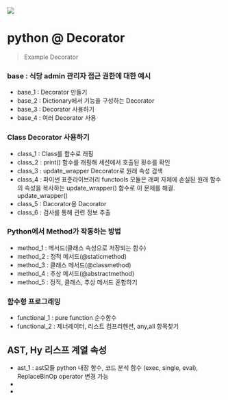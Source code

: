 <img src='https://www.hanbit.co.kr/data/books/B2649943562_l.jpg'>


# python @ Decorator

> Example Decorator

### base : 식당 admin 관리자 접근 권한에 대한 예시
- base_1 : Decorator 만들기
- base_2 : Dictionary에서 기능을 구성하는 Decorator
- base_3 : Decorator 사용하기
- base_4 : 여러 Decorator 사용

### Class Decorator 사용하기
- class_1 : Class를 함수로 래핑
- class_2 : print() 함수를 래핑해 세션에서 호출된 횟수를 확인
- class_3 : update_wrapper Decorator로 원래 속성 검색
- class_4 : 파이썬 표준라이브러리 functools 모듈은 래퍼 자체에 손실된 원래 함수의 속성을 복사하는 update_wrapper() 함수로 이 문제를 해결. update_wrapper()
- class_5 : Dacorator용 Dacorator
- class_6 : 검사를 통해 관련 정보 추출

### Python에서 Method가 작동하는 방법
- method_1 : 메서드(클래스 속성으로 저장되는 함수)
- method_2 : 정적 메서드(@staticmethod)
- method_3 : 클래스 메서드(@classmethod)
- method_4 : 추상 메서드(@abstractmethod)
- method_5 : 정적, 클래스, 추상 메서드 혼합하기
  
### 함수형 프로그래밍
- functional_1 : pure function 순수함수
- functional_2 : 제너레이터, 리스트 컴프리헨션, any,all 항목찾기

## AST, Hy 리스프 계열 속성
- ast_1 : ast모듈 python 내장 함수, 코드 분석 함수 (exec, single, eval),
          ReplaceBinOp operator 변경 가능
-  
- 